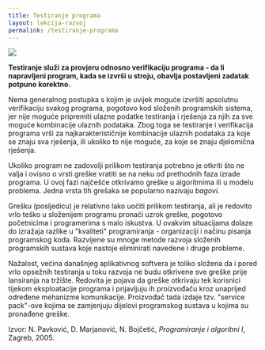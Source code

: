 ```yaml
---
title: Testiranje programa
layout: lekcija-razvoj
permalink: /testiranje-programa
---
```


![](https://upload.wikimedia.org/wikipedia/commons/thumb/0/05/TestingCup-Polish-Championship-in-Software-Testing-Katowice-2016.jpg/800px-TestingCup-Polish-Championship-in-Software-Testing-Katowice-2016.jpg)

**Testiranje služi za provjeru odnosno verifikaciju programa - da li napravljeni program, kada se izvrši u stroju, obavlja postavljeni zadatak potpuno korektno.**

Nema generalnog postupka s kojim je uvijek moguće izvršiti apsolutnu verifikaciju svakog programa, pogotovo kod složenih programskih sistema, jer nije moguće pripremiti ulazne podatke testiranja i rješenja za njih za sve moguće kombinacije ulaznih podataka. Zbog toga se testiranje i verifikacija programa vrši za najkarakterističnije kombinacije ulaznih podataka za koje se znaju sva rješenja, ili ukoliko to nije moguće, za koje se znaju djelomična rješenja.

Ukoliko program ne zadovolji prilikom testiranja potrebno je otkriti što ne valja i ovisno o vrsti greške vratiti se na neku od prethodnih faza izrade programa. U ovoj fazi najčešće otkrivamo greške u algoritmima ili u modelu problema. Jedna vrsta tih grešaka se popularno nazivaju *bagovi*.

Grešku (posljedicu) je relativno lako uočiti prilikom testiranja, ali je redovito vrlo teško u složenijem programu pronaći uzrok greške, pogotovo početnicima i programerima s malo iskustva. U ovakvim situacijama dolaze do izražaja razlike u "kvaliteti" programiranja - organizaciji i načinu pisanja programskog koda. Razvijene su mnoge metode razvoja složenih programskih sustava koje nastoje eliminirati navedene i druge probleme.

Nažalost, većina današnjeg aplikativnog softvera je toliko složena da i pored vrlo opsežnih testiranja u toku razvoja ne budu otkrivene sve greške prije lansiranja na tržište. Redovita je pojava da greške otkrivaju tek korisnici tijekom eksploatacije programa i prijavljuju ih proizvođaču kroz unaprijed određene mehanizme komunikacije. Proizvođač tada izdaje tzv. "service pack"-ove kojima se zamjenjuju dijelovi programskog sustava u kojima su pronađene greške.


Izvor: N. Pavković, D. Marjanović, N. Bojčetić, *Programiranje i algoritmi I*, Zagreb, 2005.
